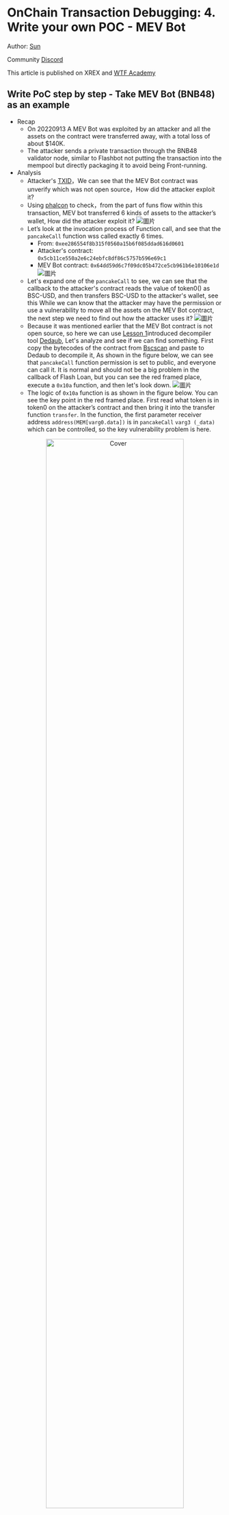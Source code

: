 # OnChain Transaction Debugging: 4. Write your own POC - MEV Bot

Author: [Sun](https://twitter.com/1nf0s3cpt)

Community [Discord](https://discord.gg/Fjyngakf3h)

This article is published on XREX and [WTF Academy](https://github.com/AmazingAng/WTF-Solidity#%E9%93%BE%E4%B8%8A%E5%A8%81%E8%83%81%E5%88%86%E6%9E%90)

## Write PoC step by step - Take MEV Bot (BNB48) as an example

- Recap
    - On 20220913 A MEV Bot was exploited by an attacker and all the assets on the contract were transferred away, with a total loss of about $140K.
    - The attacker sends a private transaction through the BNB48 validator node, similar to Flashbot not putting the transaction into the mempool but directly packaging it to avoid being Front-running.
- Analysis
    - Attacker's [TXID](https://bscscan.com/tx/0xd48758ef48d113b78a09f7b8c7cd663ad79e9965852e872fdfc92234c3e598d2)，We can see that the MEV Bot contract was unverify which was not open source，How did the attacker exploit it?
    - Using [phalcon](https://phalcon.blocksec.com/tx/bsc/0xd48758ef48d113b78a09f7b8c7cd663ad79e9965852e872fdfc92234c3e598d2) to check，from the part of funs flow within this transaction, MEV bot transferred 6 kinds of assets to the attacker’s wallet, How did the attacker exploit it?
![圖片](https://user-images.githubusercontent.com/52526645/211201079-e7c5cc3b-64f8-4146-ab0e-7dd46b535cc9.png)
    - Let’s look at the invocation process of Function call, and see that the `pancakeCall` function wss called exactly 6 times.
        - From: `0xee286554f8b315f0560a15b6f085ddad616d0601`
        - Attacker's contract: `0x5cb11ce550a2e6c24ebfc8df86c5757b596e69c1`
        - MEV Bot contract: `0x64dd59d6c7f09dc05b472ce5cb961b6e10106e1d`
 ![圖片](https://user-images.githubusercontent.com/52526645/211201456-8b6f7bca-677d-40a2-b81b-fd6af18f94fd.png)
    - Let's expand one of the `pancakeCall` to see, we can see that the callback to the attacker's contract reads the value of token0() as BSC-USD, and then transfers BSC-USD to the attacker's wallet, see this While we can know that the attacker may have the permission or use a vulnerability to move all the assets on the MEV Bot contract, the next step we need to find out how the attacker uses it?
    ![圖片](https://user-images.githubusercontent.com/52526645/211201744-9895803a-5f72-4f14-b147-b67b204bee75.png)
    - Because it was mentioned earlier that the MEV Bot contract is not open source, so here we can use [Lesson 1](https://github.com/SunWeb3Sec/DeFiHackLabs/tree/main/academy/onchain_debug/01_tools)introduced decompiler tool [Dedaub](https://library.dedaub.com/decompile), Let's analyze and see if we can find something. First copy the bytecodes of the contract from [Bscscan](https://bscscan.com/address/0x64dd59d6c7f09dc05b472ce5cb961b6e10106e1d#code) and paste to Dedaub to decompile it, As shown in the figure below, we can see that `pancakeCall` function permission is set to public, and everyone can call it. It is normal and should not be a big problem in the callback of Flash Loan, but you can see the red framed place, execute a `0x10a` function, and then let's look down.
    ![圖片](https://user-images.githubusercontent.com/52526645/211202573-b4a4847d-a617-42c8-84d0-0f2dbd38a632.png)
   - The logic of `0x10a` function is as shown in the figure below. You can see the key point in the red framed place. First read what token is in token0 on the attacker’s contract and then bring it into the transfer function `transfer`. In the function, the first parameter receiver address `address(MEM[varg0.data])` is in `pancakeCall` `varg3 (_data)` which can be controlled, so the key vulnerability problem is here.
          
<div align=center>
<img src="https://user-images.githubusercontent.com/52526645/211204177-fbebe377-23b0-4b0c-bb3e-dcb64dba2afc.png" alt="Cover" width="80%"/>
</div>

   - Looking back at the payload of the attacker calling `pancakeCall`, the first 32 bytes of the input value in `_data` is the wallet address of the payee.

<div align=center>
<img src="https://user-images.githubusercontent.com/52526645/211453390-502db65b-cf82-4805-a463-04fc5c7e0dce.png" alt="Cover" width="80%"/>
</div>

- Writing POC
   - After analyzing the attack process above, the logic of writing the POC is to call the `pancakeCall` of the MEV bot contract and then bring in the corresponding parameters. The key is `_data` to specify the receiving wallet address, and then the contract must have token0, token1 Function to satisfy the contract logic. You can try to write it yourself.
    - Answer: [POC](https://github.com/SunWeb3Sec/DeFiHackLabs/blob/main/src/test/BNB48MEVBot_exp.sol).
    
<div align=center>
<img src="https://user-images.githubusercontent.com/52526645/211204852-4fa65835-17f7-4c91-80ab-79f5b46125df.png" alt="Cover" width="80%"/>
</div>

## Extended learning
- Foundry trace
    - The function traces of the transaction can also be listed using Foundry, as follows:
    
    `cast run 0xd48758ef48d113b78a09f7b8c7cd663ad79e9965852e872fdfc92234c3e598d2 --quick --rpc-url https://rpc.ankr.com/bsc`

<div align=center>
<img src="https://user-images.githubusercontent.com/52526645/211562868-12fde773-948c-47a9-acaf-6f744438925e.png" alt="Cover" width="80%"/>
</div>

- Foundry debug
    - You can also use Foundry to debug transaction, as follows:
    
    `cast run 0xd48758ef48d113b78a09f7b8c7cd663ad79e9965852e872fdfc92234c3e598d2 --quick --debug  --rpc-url https://rpc.ankr.com/bsc`

<div align=center>
<img src="https://user-images.githubusercontent.com/52526645/211565713-fdf3784f-da54-42e8-ad60-591ecac38c15.png" alt="Cover" width="80%"/>
</div>

## Resources

[Flashbots: Kings of The Mempool](https://noxx.substack.com/p/flashbots-kings-of-the-mempool?utm_source=profile&utm_medium=reader2)

[MEV Markets Part 1: Proof of Work](https://mirror.xyz/0xshittrader.eth/WiV8DM3I6abNMVsXf-DqioYb2NglnfjmM-zSsw2ruG8)

[MEV Markets Part 2: Proof of Stake](https://mirror.xyz/0xshittrader.eth/c6J_PCK87K3joTWmLEtG6qVN6BFXLBZxQniReYSEjLI)

[MEV Markets Part 3: Payment for Order Flow](https://mirror.xyz/0xshittrader.eth/f2VSuoZ91vAbCv82MtWM-Gosyf_DeUXfPlDx3EYV3RM)
